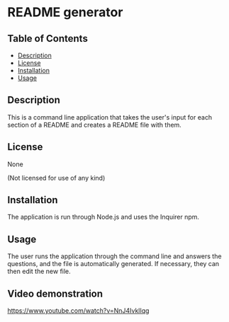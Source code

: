 
# README generator

## Table of Contents

- [Description](#description)
- [License](#license)
- [Installation](#installation)
- [Usage](#usage)

## Description

This is a command line application that takes the user's input for each section of a README and creates a README file with them.

## License

None

(Not licensed for use of any kind)

## Installation

The application is run through Node.js and uses the Inquirer npm.

## Usage

The user runs the application through the command line and answers the questions, and the file is automatically generated. If necessary, they can then edit the new file.

## Video demonstration
https://www.youtube.com/watch?v=NnJ4IvklIqg